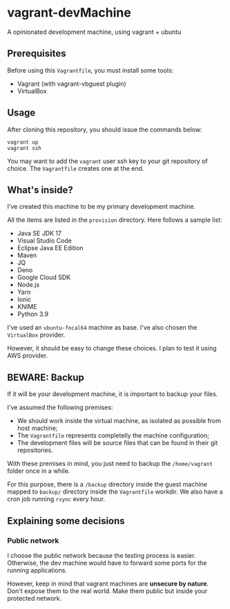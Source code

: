 # vagrant-devMachine
A opinionated development machine, using vagrant + ubuntu

Prerequisites
-------------

Before using this ``Vagrantfile``, you must install some tools:
* Vagrant (with vagrant-vbguest plugin)
* VirtualBox

Usage
-----
After cloning this repository, you should issue the commands below:

```
vagrant up
vagrant ssh
```

You may want to add the ``vagrant`` user ssh key to your git repository of choice. The ``Vagrantfile`` creates one at the end.

What's inside?
--------------

I've created this machine to be my primary development machine.

All the items are listed in the ``provision`` directory. Here follows a sample list:
* Java SE JDK 17
* Visual Studio Code
* Eclipse Java EE Edition
* Maven
* JQ
* Deno
* Google Cloud SDK
* Node.js
* Yarn
* Ionic
* KNIME
* Python 3.9

I've used an ``ubuntu-focal64`` machine as base. I've also chosen the ``VirtualBox`` provider.

However, it should be easy to change these choices. I plan to test it using AWS provider.

BEWARE: Backup
--------------

If it will be your development machine, it is important to backup your files.

I've assumed the following premises:
* We should work inside the virtual machine, as isolated as possible from host machine;
* The ``Vagrantfile`` represents completelly the machine configuration;
* The development files will be source files that can be found in their git repositories.

With these premises in mind, you just need to backup the ``/home/vagrant`` folder once in a while.

For this purpose, there is a ``/backup`` directory inside the guest machine mapped to ``backup/`` directory inside the ``Vagrantfile`` workdir. We also have a cron job running ``rsync`` every hour.

Explaining some decisions
-------------------------

### Public network
I choose the public network because the testing process is easier. Otherwise, the dev machine would have to forward some ports for the running applications.

However, keep in mind that vagrant machines are **unsecure by nature**. Don't expose them to the real world. Make them public but inside your protected network.
